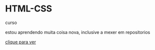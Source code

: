 # HTML-CSS
 curso

estou aprendendo muita coisa nova, inclusive a mexer em repositorios

<a href="https://marceloroldo.github.io/HTML--CSS/aula18/">clique para ver</a>
